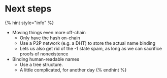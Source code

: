 # Next steps

{% hint style="info" %}
* Moving things even more off-chain
  * Only have the hash on-chain
  * Use a P2P network (e.g. a DHT) to store the actual name binding
  * Lets us also get rid of the -1 state spam, as long as we can sacrifice proofs of nonexistence
* Binding human-readable names
  * Use a tree structure.
  * A little complicated, for another day
{% endhint %}
